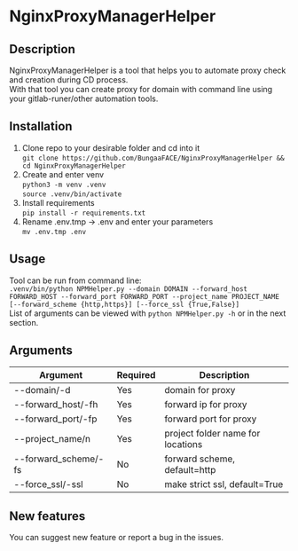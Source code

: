 # NginxProxyManagerHelper
## Description
NginxProxyManagerHelper is a tool that helps you to automate proxy check and creation during CD process.  
With that tool you can create proxy for domain with command line using your gitlab-runer/other automation tools.  
  
## Installation
1. Clone repo to your desirable folder and cd into it  
`git clone https://github.com/BungaaFACE/NginxProxyManagerHelper && cd NginxProxyManagerHelper`  
2. Create and enter venv  
`python3 -m venv .venv`  
`source .venv/bin/activate`  
3. Install requirements  
`pip install -r requirements.txt`  
4. Rename .env.tmp -> .env and enter your parameters  
`mv .env.tmp .env`  
  
## Usage
Tool can be run from command line:  
`.venv/bin/python NPMHelper.py --domain DOMAIN --forward_host FORWARD_HOST --forward_port FORWARD_PORT --project_name PROJECT_NAME [--forward_scheme {http,https}] [--force_ssl {True,False}]`  
List of arguments can be viewed with `python NPMHelper.py -h` or in the next section.  
  
## Arguments
| Argument | Required | Description |
|----------|----------|-------------|
|--domain/-d|Yes|domain for proxy|
|--forward_host/-fh|Yes|forward ip for proxy|
|--forward_port/-fp|Yes|forward port for proxy|
|--project_name/n|Yes|project folder name for locations|
|--forward_scheme/-fs|No|forward scheme, default=http|
|--force_ssl/-ssl|No|make strict ssl, default=True|
  
## New features
You can suggest new feature or report a bug in the issues.  
